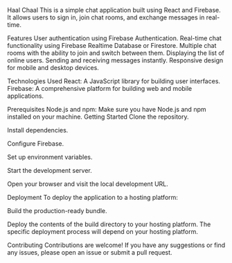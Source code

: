 Haal Chaal
This is a simple chat application built using React and Firebase. It allows users to sign in, join chat rooms, and exchange messages in real-time.

Features
User authentication using Firebase Authentication.
Real-time chat functionality using Firebase Realtime Database or Firestore.
Multiple chat rooms with the ability to join and switch between them.
Displaying the list of online users.
Sending and receiving messages instantly.
Responsive design for mobile and desktop devices.


Technologies Used
React: A JavaScript library for building user interfaces.
Firebase: A comprehensive platform for building web and mobile applications.


Prerequisites
Node.js and npm: Make sure you have Node.js and npm installed on your machine.
Getting Started
Clone the repository.

Install dependencies.

Configure Firebase.

Set up environment variables.

Start the development server.

Open your browser and visit the local development URL.


Deployment
To deploy the application to a hosting platform:

Build the production-ready bundle.

Deploy the contents of the build directory to your hosting platform. The specific deployment process will depend on your hosting platform.

Contributing
Contributions are welcome! If you have any suggestions or find any issues, please open an issue or submit a pull request.
